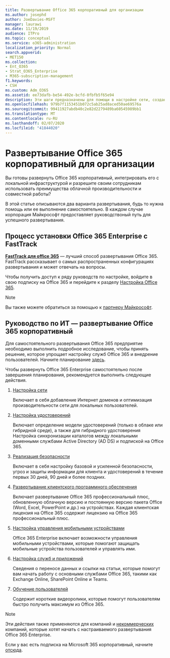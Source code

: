 ```yaml
---
title: Развертывание Office 365 корпоративный для организации
ms.author: josephd
author: JoeDavies-MSFT
manager: laurawi
ms.date: 11/19/2019
audience: ITPro
ms.topic: conceptual
ms.service: o365-administration
localization_priority: Normal
search.appverid:
- MET150
ms.collection:
- Ent_O365
- Strat_O365_Enterprise
- M365-subscription-management
f1.keywords:
- CSH
ms.custom: Adm_O365
ms.assetid: ee73dafb-be54-492e-bcfd-0fbfb5f65e94
description: Эти шаги предназначены для помощи в настройке сети, создании удостоверений, развертывании Office 365 профессиональный плюс, переносе данных и помощи пользователям в Организации начать использовать Office 365.
ms.openlocfilehash: 979b7f1153451b072c5ab25ad8aced50ae69576a
ms.sourcegitcommit: 99411927abdb40c2e82d2279489ba60545989bb1
ms.translationtype: MT
ms.contentlocale: ru-RU
ms.lasthandoff: 02/07/2020
ms.locfileid: "41844020"
---
```

# <a name="deploy-office-365-enterprise-for-your-organization"></a>Развертывание Office 365 корпоративный для организации

Вы готовы развернуть Office 365 корпоративный, интегрировать его с локальной инфраструктурой и разрешите своим сотрудникам использовать преимущества облачной производительности и совместной работы?

В этой статье описываются два варианта развертывания, будь то нужна помощь или ее выполнение самостоятельно. В каждом случае корпорация Майкрософт предоставляет руководствоный путь для успешного развертывания.

## <a name="guided-office-365-enterprise-setup-process-with-fasttrack"></a>Процесс установки Office 365 Enterprise с FastTrack

**[FastTrack для office 365](https://docs.microsoft.com/fasttrack/O365-fasttrack-benefit-for-office-365)** — лучший способ развертывания Office 365. FastTrack рассказывает о самых распространенных конфигурациях развертывания и может отвечать на вопросы. 

Чтобы получить доступ к ряду руководств по настройке, войдите в свою подписку на Office 365 и перейдите к разделу [Настройка Office 365](https://aka.ms/o365fasttrack).

>[!Note]
>Вы также можете обратиться за помощью к [партнеру Майкрософт](https://www.microsoft.com/solution-providers/home).
>

## <a name="do-it-yourself-guided-deployment-of-office-365-enterprise"></a>Руководство по ИТ — развертывание Office 365 корпоративный

Для самостоятельного развертывания Office 365 предприятие необходимо выполнить подробное исследование, чтобы принять решение, которое упрощает настройку служб Office 365 и внедрение пользователей. Начните планирование [здесь](get-your-organization-ready-for-office-365.md).

Чтобы развернуть Office 365 Enterprise самостоятельно после завершения планирования, рекомендуется выполнить следующие действия.

1. [Настройка сети](set-up-network-for-office-365.md)

   Включает в себя добавление Интернет доменов и оптимизация производительности сети для локальных пользователей.
 
2. [Настройка удостоверений](protect-your-global-administrator-accounts.md)

   Включает определение модели удостоверений (только в облаке или гибридной среде), а также для гибридного удостоверения Настройка синхронизации каталогов между локальными доменными службами Active Directory (AD DS) и подпиской на Office 365.

3. [Реализация безопасности](https://docs.microsoft.com/office365/securitycompliance/security-roadmap)

   Включает в себя настройку базовой и усиленной безопасности, угроз и защиты информации для клиента и удостоверений в течение первых 30 дней, 90 дней и более поздних.
 
4. [Развертывание клиентского программного обеспечения](https://docs.microsoft.com/DeployOffice/deployment-guide-for-office-365-proplus)

   Включает развертывание Office 365 профессиональный плюс, обновленную облачную версию и постоянную версию пакета Office (Word, Excel, PowerPoint и др.) на устройствах. Каждая клиентская лицензия на Office 365 содержит лицензию на Office 365 профессиональный плюс.
 
5. [Настройка управления мобильными устройствами](https://support.office.com/article/set-up-mobile-device-management-mdm-in-office-365-dd892318-bc44-4eb1-af00-9db5430be3cd)

   Office 365 Enterprise включает возможности управления мобильными устройствами, которые помогают защищать мобильные устройства пользователей и управлять ими.
 
6. [Настройка служб и приложений](configure-services-and-applications.md)

   Сведения о переносе данных и ссылки на статьи, которые помогут вам начать работу с основными службами Office 365, такими как Exchange Online, SharePoint Online и Teams.
 
7. [Обучение пользователей](https://docs.microsoft.com/office365/admin/admin-overview/get-started-with-office-365#training-resources-for-your-users)

   Содержит короткие видеоролики, которые помогут пользователям быстро получить максимум из Office 365.
 

>[!Note]
>Эти действия также применяются для компаний и [некоммерческих](https://go.microsoft.com/fwlink/?LinkId=627221) компаний, которые хотят начать с настраиваемого развертывания Office 365 Enterprise. 
>

Если у вас есть подписка на Microsoft 365 корпоративный, начните [отсюда](https://docs.microsoft.com/microsoft-365/enterprise/deploy-microsoft-365-enterprise).
